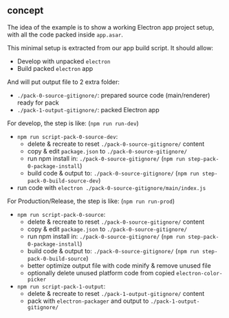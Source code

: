 ## concept

The idea of the example is to show a working Electron app project setup,
with all the code packed inside `app.asar`.

This minimal setup is extracted from our app build script.
It should allow:
- Develop with unpacked `electron`
- Build packed `electron` app

And will put output file to 2 extra folder:
- `./pack-0-source-gitignore/`: prepared source code (main/renderer) ready for pack
- `./pack-1-output-gitignore/`: packed Electron app

For develop, the step is like: (`npm run run-dev`)
- `npm run script-pack-0-source-dev`:
  - delete & recreate to reset `./pack-0-source-gitignore/` content
  - copy & edit `package.json` to `./pack-0-source-gitignore/`
  - run npm install in: `./pack-0-source-gitignore/` (`npm run step-pack-0-package-install`)
  - build code & output to: `./pack-0-source-gitignore/` (`npm run step-pack-0-build-source-dev`)
- run code with `electron ./pack-0-source-gitignore/main/index.js`

For Production/Release, the step is like: (`npm run run-prod`)
- `npm run script-pack-0-source`:
  - delete & recreate to reset `./pack-0-source-gitignore/` content
  - copy & edit `package.json` to `./pack-0-source-gitignore/`
  - run npm install in: `./pack-0-source-gitignore/` (`npm run step-pack-0-package-install`)
  - build code & output to: `./pack-0-source-gitignore/` (`npm run step-pack-0-build-source`)
  - better optimize output file with code minify & remove unused file
  - optionally delete unused platform code from copied `electron-color-picker`
- `npm run script-pack-1-output`:
  - delete & recreate to reset `./pack-1-output-gitignore/` content
  - pack with `electron-packager` and output to `./pack-1-output-gitignore/`
